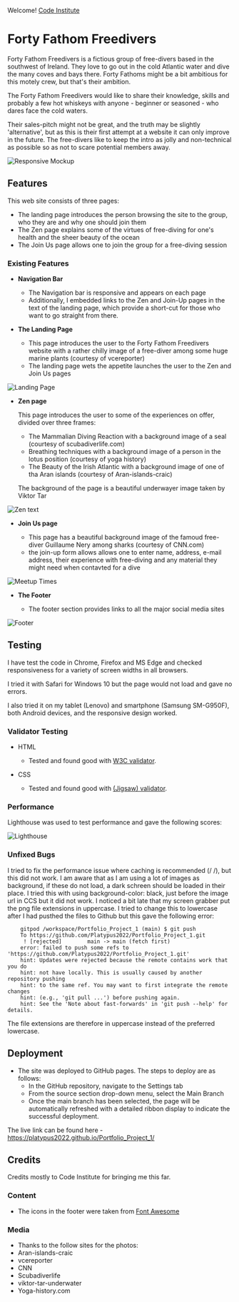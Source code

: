 Welcome! [Code Institute](https://codeinstitute.net)

# Forty Fathom Freedivers

Forty Fathom Freedivers is a fictious group of free-divers based in the southwest of Ireland. They love to go out in the cold Atlantic water and dive the many coves and bays there. Forty Fathoms might be a bit ambitious for this motely crew, but that's their ambition.

The Forty Fathom Freedivers would like to share their knowledge, skills and probably a few hot whiskeys with anyone - beginner or seasoned - who dares face the cold waters.

Their sales-pitch might not be great, and the truth may be slightly 'alternative', but as this is their first attempt at a website it can only improve in the future. The free-divers like to keep the intro as jolly and non-technical as possible so as not to scare potential members away.


![Responsive Mockup](https://github.com/Platypus2022/Portfolio_Project_1/raw/main/assets/images/ami-responsive.PNG)

## Features 

This web site consists of three pages:
- The landing page introduces the person browsing the site to the group, who they are and why one should join them
- The Zen page explains some of the virtues of free-diving for one's health and the sheer beauty of the ocean
- The Join Us page allows one to join the group for a free-diving session


### Existing Features

- __Navigation Bar__

  - The Navigation bar is responsive and appears on each page
  - Additionally, I embedded links to the Zen and Join-Up pages in the text of the landing page, which provide a short-cut for those who want to go straight from there.

- __The Landing Page__

  - This page introduces the user to the Forty Fathom Freedivers website with a rather chilly image of a free-diver among some huge marine plants (courtesy of vcereporter)
  - The landing page wets the appetite launches the user to the Zen and Join Us pages

![Landing Page](https://github.com/Platypus2022/Portfolio_Project_1/raw/main/assets/images/fff-index.PNG)

- __Zen page__

  This page introduces the user to some of the experiences on offer, divided over three frames:
  - The Mammalian Diving Reaction with a background image of a seal (courtesy of scubadiverlife.com)
  - Breathing techniques with a background image of a person in the lotus position (courtesy of yoga history)
  - The Beauty of the Irish Atlantic with a background image of one of tha Aran islands (courtesy of Aran-islands-craic)

  The background of the page is a beautiful underwayer image taken by Viktor Tar

![Zen text](https://github.com/Platypus2022/Portfolio_Project_1/raw/main/assets/images/fff-zen.PNG)

- __Join Us page__

  - This page has a beautiful background image of the famoud free-diver Guillaume Nery among sharks (courtesy of CNN.com)
  - the join-up form allows allows one to enter name, address, e-mail address, their experience with free-diving and any material they might need when contavted for a dive

![Meetup Times](https://github.com/Platypus2022/Portfolio_Project_1/raw/main/assets/images/fff-join-us.PNG)

- __The Footer__ 

  - The footer section provides links to all the major social media sites

![Footer](https://github.com/Platypus2022/Portfolio_Project_1/raw/main/assets/images/fff-footer.PNG)

## Testing 

I have test the code in Chrome, Firefox and MS Edge and checked responsiveness for a variety of screen widths in all browsers.

I tried it with Safari for Windows 10 but the page would not load and gave no errors.

I also tried it on my tablet (Lenovo) and smartphone (Samsung SM-G950F), both Android devices, and the responsive design worked.

### Validator Testing 

- HTML
  - Tested and found good with [W3C validator](https://validator.w3.org/nu/?doc=https%3A%2F%2Fplatypus2022.github.io%2FPortfolio_Project_1%2F). 


- CSS
  - Tested and found good with [(Jigsaw) validator](https://jigsaw.w3.org/css-validator/validator?uri=https%3A%2F%2Fplatypus2022.github.io%2FPortfolio_Project_1%2F&profile=css3svg&usermedium=all&warning=1&vextwarning=&lang=en).



### Performance

Lighthouse was used to test performance and gave the following scores:

![Lighthouse](https://github.com/Platypus2022/Portfolio_Project_1/raw/main/assets/images/lighthouse-performance.PNG)


### Unfixed Bugs

I tried to fix the performance issue where caching is recommended (/*<meta http-equiv="cache-control" content="public">
    <meta http-equiv="cache-control" max-age="31536000">*/), but this did not work.
I am aware that as I am using a lot of images as background, if these do not load, a dark schreen should be loaded in their place. I tried this with using background-color: black, just before the image url in CCS but it did not work.
I noticed a bit late that my screen grabber put the png file extensions in uppercase. I tried to change this to lowercase after I had pusthed the files to Github but this gave the following error:

        gitpod /workspace/Portfolio_Project_1 (main) $ git push
        To https://github.com/Platypus2022/Portfolio_Project_1.git
         ! [rejected]        main -> main (fetch first)
        error: failed to push some refs to 'https://github.com/Platypus2022/Portfolio_Project_1.git'
        hint: Updates were rejected because the remote contains work that you do
        hint: not have locally. This is usually caused by another repository pushing
        hint: to the same ref. You may want to first integrate the remote changes
        hint: (e.g., 'git pull ...') before pushing again.
        hint: See the 'Note about fast-forwards' in 'git push --help' for details.

The file extensions are therefore in uppercase instead of the preferred lowercase.

## Deployment



- The site was deployed to GitHub pages. The steps to deploy are as follows: 
  - In the GitHub repository, navigate to the Settings tab 
  - From the source section drop-down menu, select the Main Branch
  - Once the main branch has been selected, the page will be automatically refreshed with a detailed ribbon display to indicate the successful deployment. 

The live link can be found here - https://platypus2022.github.io/Portfolio_Project_1/


## Credits 

Credits mostly to Code Institute for bringing me this far.


### Content 


- The icons in the footer were taken from [Font Awesome](https://fontawesome.com/)

### Media

- Thanks to the follow sites for the photos:
-   Aran-islands-craic
-   vcereporter
-   CNN
-   Scubadiverlife
-   viktor-tar-underwater
-   Yoga-history.com




